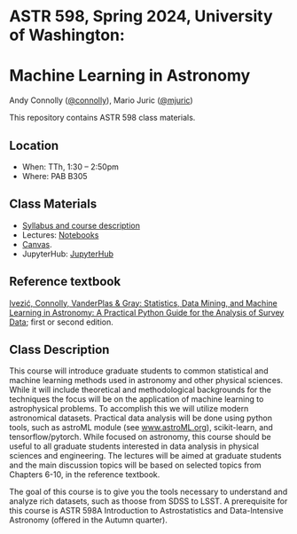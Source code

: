# ASTR 598, Spring 2024, University of Washington:
# Machine Learning in Astronomy

Andy Connolly ([@connolly](https://github.com/connolly)), Mario Juric ([@mjuric](https://github.com/mjuric))

This repository contains ASTR 598 class materials. 

## Location

 * When: TTh, 1:30 – 2:50pm 
 * Where: PAB B305 

## Class Materials

 * [Syllabus and course description](syllabus/A598_syllabus_2024.pdf)
 * Lectures: [Notebooks](lectures/)
 * [Canvas](https://canvas.uw.edu/courses/1545807).
 * JupyterHub: [JupyterHub]([https://rttl.axdd.s.uw.edu/2022-winter-astr-598-a/](https://jupyter.rttl.uw.edu/2024-spring-astr-598-a))

## Reference textbook

[Ivezić, Connolly, VanderPlas & Gray: Statistics, Data Mining, and Machine Learning in Astronomy:
A Practical Python Guide for the Analysis of Survey
Data](https://press.princeton.edu/books/hardcover/9780691198309/statistics-data-mining-and-machine-learning-in-astronomy);
first or second edition.

## Class Description

This course will introduce graduate students to common statistical and machine learning methods used in astronomy and other physical sciences. 
While it will include theoretical and methodological backgrounds for the techniques the focus will be on the application of machine learning to astrophysical problems. To accomplish this we  will utilize modern astronomical datasets. Practical data analysis will be done using python tools, such as astroML module (see www.astroML.org), scikit-learn, and tensorflow/pytorch. While focused on astronomy, this course should be useful to all graduate students interested in data analysis in physical sciences and engineering. The lectures will be aimed at graduate students and the main discussion topics will be based on selected topics from Chapters 6-10, in the reference textbook.

The goal of this course is to give you the tools necessary to
understand and  analyze rich datasets, such as thoose from SDSS to LSST. A prerequisite for this course is ASTR 598A Introduction to Astrostatistics and Data-Intensive Astronomy (offered in the
Autumn quarter).
